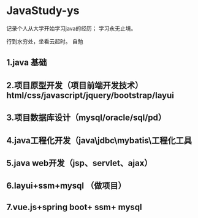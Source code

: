 # JavaStudy-ys
记录个人从大学开始学习java的经历； 
学习永无止境。   

行到水穷处，坐看云起时。  自勉
## 1.java 基础
## 2.项目原型开发（项目前端开发技术）html/css/javascript/jquery/bootstrap/layui
## 3.项目数据库设计（mysql/oracle/sql/pd）
## 4.java工程化开发（java\jdbc\mybatis\工程化工具
## 5.java web开发（jsp、servlet、ajax）
## 6.layui+ssm+mysql （做项目）
## 7.vue.js+spring boot+ ssm+ mysql
